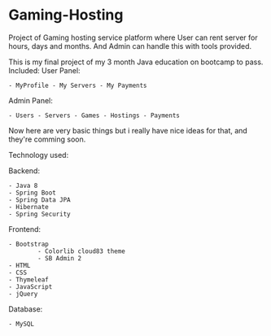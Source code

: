 # Gaming-Hosting
Project of Gaming hosting service platform where User can rent server for hours, days and months.
And Admin can handle this with tools provided.

This is my final project of my 3 month Java education on bootcamp to pass.
Included:
User Panel:

    - MyProfile - My Servers - My Payments

Admin Panel:
    
    - Users - Servers - Games - Hostings - Payments
    
Now here are very basic things but i really have nice ideas for that, and they're comming soon.

Technology used:

Backend:

    - Java 8
    - Spring Boot
    - Spring Data JPA
    - Hibernate
    - Spring Security
    
Frontend:

    - Bootstrap
            - Colorlib cloud83 theme
            - SB Admin 2
    - HTML
    - CSS
    - Thymeleaf
    - JavaScript
    - jQuery

Database:

    - MySQL


